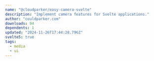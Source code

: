 ```yaml
---
name: "@cloudparker/easy-camera-svelte"
description: "Implement camera features for Svelte applications."
author: "couldparker.com"
downloads: 94
dependents: 1
updated: "2024-11-26T17:44:28.796Z"
svelte5: true
tags: 
  - media
  - ui
---
```

